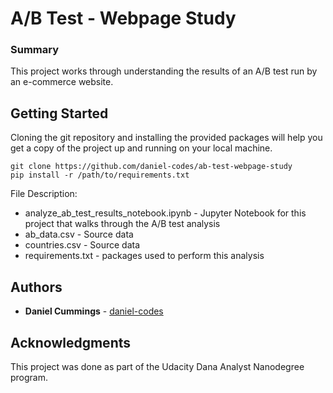 # A/B Test - Webpage Study

### Summary
This project works through understanding the results of an A/B test run by an e-commerce website.

## Getting Started

Cloning the git repository and installing the provided packages will help you get a copy of the project up and running on your local machine. 

```
git clone https://github.com/daniel-codes/ab-test-webpage-study
pip install -r /path/to/requirements.txt
```

File Description:
- analyze_ab_test_results_notebook.ipynb - Jupyter Notebook for this project that walks through the A/B test analysis
- ab_data.csv - Source data
- countries.csv - Source data
- requirements.txt - packages used to perform this analysis

## Authors

- **Daniel Cummings** - [daniel-codes](https://github.com/daniel-codes)

## Acknowledgments

This project was done as part of the Udacity Dana Analyst Nanodegree program. 


